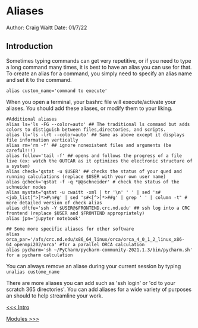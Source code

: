 # Aliases
Author: Craig Waitt
Date: 01/7/22

## Introduction
Sometimes typing commands can get very repetitive, or if you need to type a long command many times, it is best to have an alias you can use for that. To create an alias for a command, you simply need to specify an alias name and set it to the command.

```
alias custom_name='command to execute'
```

When you open a terminal, your bashrc file will execute/activate your aliases. You should add these aliases, or modify them to your liking.

```
#Additional aliases
alias ls='ls -FG --color=auto' ## The traditional ls command but adds colors to distiguish between files,directories, and scripts.
alias ll='ls -lrt --color=auto' ## Same as above except it displays file information vertically
alias rm='rm -f' ## ignore nonexistent files and arguments (be careful!!!)
alias follow='tail -f' ## opens and follows the progress of a file live (ex: watch the OUTCAR as it optimizes the electronic structure of a system)
alias check='qstat -u $USER' ## checks the status of your qued and running calculations (replace $USER with your own user name)
alias qcheck='qstat -f -q *@@schneider' # check the status of the schneider nodes
alias mystat="qstat -u cwaitt -xml | tr '\n' ' ' | sed 's#<job_list[^>]*>#\n#g' | sed 's#<[^>]*>##g' | grep ' ' | column -t" # more detailed version of check alias
alias dftfe='ssh -Y $USER@$FRONTEND.crc.nd.edu' ## ssh log into a CRC frontend (replace $USER and $FRONTEND appropriately)
alias jpn='jupyter notebook'

## Some more specific aliases for other software
alias orca_par='/afs/crc.nd.edu/x86_64_linux/orca/orca_4_0_1_2_linux_x86-64_openmpi202/orca' #for a parallel ORCA calculation
alias pycharm='sh ~/PyCharm/pycharm-community-2021.1.3/bin/pycharm.sh' for a pycharm calculation
```

You can always remove an aliase during your current session by typing `unalias custome_name`

There are more aliases you can add such as 'ssh login' or 'cd to your scratch 365 directories'. You can add aliases for a wide variety of purposes an should to help streamline your work.

[<<< Intro](README.md)

[Modules >>>](bashrc3.md)

